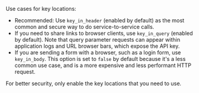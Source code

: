 <!---used in key-auth and key-auth-enc plugins, also shared with non-hub docs on-prem app reg key-auth --->

Use cases for key locations:

* Recommended: Use `key_in_header` (enabled by default) as the most common and
  secure way to do service-to-service calls.
* If you need to share links to browser clients, use `key_in_query` (enabled by default).
  Note that query parameter requests can appear within application logs and URL browser bars,
  which expose the API key.
* If you are sending a form with a browser, such as a login form, use `key_in_body`. This option is
  set to `false` by default because it's a less common use case, and is a
  more expensive and less performant HTTP request.

For better security, only enable the key locations that you need to use.
